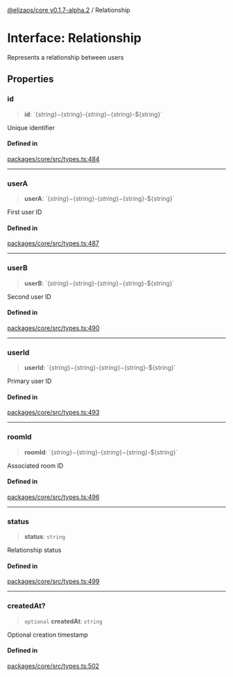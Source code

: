 [@elizaos/core v0.1.7-alpha.2](../index.md) / Relationship

# Interface: Relationship

Represents a relationship between users

## Properties

### id

> **id**: \`$\{string\}-$\{string\}-$\{string\}-$\{string\}-$\{string\}\`

Unique identifier

#### Defined in

[packages/core/src/types.ts:484](https://github.com/elizaos/eliza/blob/main/packages/core/src/types.ts#L484)

***

### userA

> **userA**: \`$\{string\}-$\{string\}-$\{string\}-$\{string\}-$\{string\}\`

First user ID

#### Defined in

[packages/core/src/types.ts:487](https://github.com/elizaos/eliza/blob/main/packages/core/src/types.ts#L487)

***

### userB

> **userB**: \`$\{string\}-$\{string\}-$\{string\}-$\{string\}-$\{string\}\`

Second user ID

#### Defined in

[packages/core/src/types.ts:490](https://github.com/elizaos/eliza/blob/main/packages/core/src/types.ts#L490)

***

### userId

> **userId**: \`$\{string\}-$\{string\}-$\{string\}-$\{string\}-$\{string\}\`

Primary user ID

#### Defined in

[packages/core/src/types.ts:493](https://github.com/elizaos/eliza/blob/main/packages/core/src/types.ts#L493)

***

### roomId

> **roomId**: \`$\{string\}-$\{string\}-$\{string\}-$\{string\}-$\{string\}\`

Associated room ID

#### Defined in

[packages/core/src/types.ts:496](https://github.com/elizaos/eliza/blob/main/packages/core/src/types.ts#L496)

***

### status

> **status**: `string`

Relationship status

#### Defined in

[packages/core/src/types.ts:499](https://github.com/elizaos/eliza/blob/main/packages/core/src/types.ts#L499)

***

### createdAt?

> `optional` **createdAt**: `string`

Optional creation timestamp

#### Defined in

[packages/core/src/types.ts:502](https://github.com/elizaos/eliza/blob/main/packages/core/src/types.ts#L502)
